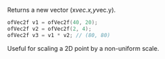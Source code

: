 Returns a new vector (x*vec.x,y*vec.y).

```cpp
ofVec2f v1 = ofVec2f(40, 20); 
ofVec2f v2 = ofVec2f(2, 4);
ofVec2f v3 = v1 * v2; // (80, 80)
```

Useful for scaling a 2D point by a non-uniform scale.
